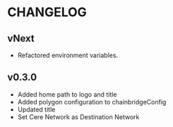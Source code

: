 # CHANGELOG

## vNext

- Refactored environment variables.

## v0.3.0

- Added home path to logo and title
- Added polygon configuration to chainbridgeConfig
- Updated title
- Set Cere Network as Destination Network

